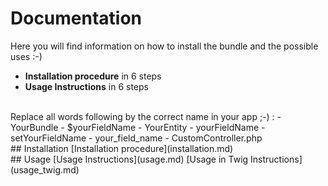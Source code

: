 # Documentation
Here you will find information on how to install the bundle and the possible uses :-)
- **Installation procedure** in 6 steps
- **Usage Instructions** in 6 steps
<br>
Replace all words following by the correct name in your app ;-) :
- YourBundle
- $yourFieldName
- YourEntity
- yourFieldName
- setYourFieldName
- your_field_name
- CustomController.php
<br>
## Installation
[Installation procedure](installation.md)
<br>
## Usage
[Usage Instructions](usage.md)
[Usage in Twig Instructions](usage_twig.md)
